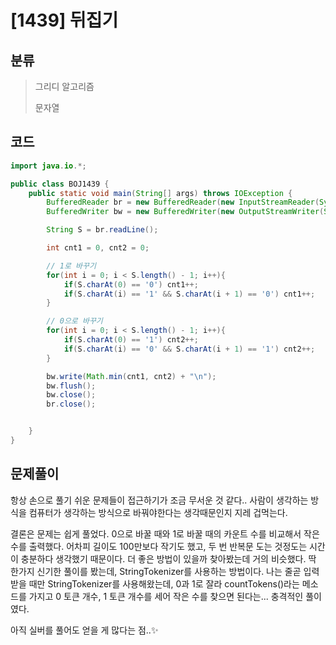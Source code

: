 # [1439] 뒤집기

## 분류
> 그리디 알고리즘
> 
> 문자열

## 코드
```java
import java.io.*;

public class BOJ1439 {
    public static void main(String[] args) throws IOException {
        BufferedReader br = new BufferedReader(new InputStreamReader(System.in));
        BufferedWriter bw = new BufferedWriter(new OutputStreamWriter(System.out));

        String S = br.readLine();

        int cnt1 = 0, cnt2 = 0;

        // 1로 바꾸기
        for(int i = 0; i < S.length() - 1; i++){
            if(S.charAt(0) == '0') cnt1++;
            if(S.charAt(i) == '1' && S.charAt(i + 1) == '0') cnt1++;
        }

        // 0으로 바꾸기
        for(int i = 0; i < S.length() - 1; i++){
            if(S.charAt(0) == '1') cnt2++;
            if(S.charAt(i) == '0' && S.charAt(i + 1) == '1') cnt2++;
        }

        bw.write(Math.min(cnt1, cnt2) + "\n");
        bw.flush();
        bw.close();
        br.close();


    }
}
```

## 문제풀이

항상 손으로 풀기 쉬운 문제들이 접근하기가 조금 무서운 것 같다.. 사람이 생각하는 방식을 컴퓨터가 생각하는 방식으로 바꿔야한다는 생각때문인지 지레 겁먹는다.

결론은 문제는 쉽게 풀었다. 0으로 바꿀 때와 1로 바꿀 때의 카운트 수를 비교해서 작은 수를 출력했다. 
어차피 길이도 100만보다 작기도 했고, 두 번 반복문 도는 것정도는 시간이 충분하다 생각했기 때문이다. 더 좋은 방법이 있을까 찾아봤는데 거의 비슷했다.
딱 한가지 신기한 풀이를 봤는데, StringTokenizer를 사용하는 방법이다. 나는 줄곧 입력받을 때만 StringTokenizer를 사용해왔는데, 0과 1로 잘라 countTokens()라는 메소드를 가지고 0 토큰 개수, 1 토큰 개수를 세어 작은 수를 찾으면 된다는... 충격적인 풀이였다.

아직 실버를 풀어도 얻을 게 많다는 점..✨
